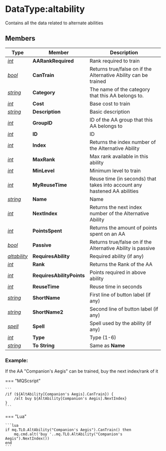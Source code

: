 # DataType:altability

Contains all the data related to alternate abilities

## Members

| **Type**                                   | **Member**                | **Description**                                                           |
| ------------------------------------------ | ------------------------- | ------------------------------------------------------------------------- |
| [_int_](datatype-int.md)                   | **AARankRequired**        | Rank required to train                                                    |
| [_bool_](datatype-bool.md)                 | **CanTrain**              | Returns true/false on if the Alternative Ability can be trained           |
| [_string_](datatype-string.md)             | **Category**              | The name of the category that this AA belongs to.                         |
| [_int_](datatype-int.md)                   | **Cost**                  | Base cost to train                                                        |
| [_string_](datatype-string.md)             | **Description**           | Basic description                                                         |
| [_int_](datatype-int.md)                   | **GroupID**               | ID of the AA group that this AA belongs to                                |
| [_int_](datatype-int.md)                   | **ID**                    | ID                                                                        |
| [_int_](datatype-int.md)                   | **Index**                 | Returns the index number of the Alternative Ability                       |
| [_int_](datatype-int.md)                   | **MaxRank**               | Max rank available in this ability                                        |
| [_int_](datatype-int.md)                   | **MinLevel**              | Minimum level to train                                                    |
| [_int_](datatype-int.md)                   | **MyReuseTime**           | Reuse time (in seconds) that takes into account any hastened AA abilities |
| [_string_](datatype-string.md)             | **Name**                  | Name                                                                      |
| [_int_](datatype-int.md)                   | **NextIndex**             | Returns the next index number of the Alternative Ability                  |
| [_int_](datatype-int.md)                   | **PointsSpent**           | Returns the amount of points spent on an AA                               |
| [_bool_](datatype-bool.md)                 | **Passive**               | Returns true/false on if the Alternative Ability is passive               |
| [_altability_](datatype-altability.md)     | **RequiresAbility**       | Required ability (if any)                                                 |
| [_int_](datatype-int.md)                   | **Rank**                  | Returns the Rank of the AA                                                |
| [_int_](datatype-int.md)                   | **RequiresAbilityPoints** | Points required in above ability                                          |
| [_int_](datatype-int.md)                   | **ReuseTime**             | Reuse time in seconds                                                     |
| [_string_](datatype-string.md)             | **ShortName**             | First line of button label (if any)                                       |
| [_string_](datatype-string.md)             | **ShortName2**            | Second line of button label (if any)                                      |
| [_spell_](datatype-spell.md)               | **Spell**                 | Spell used by the ability (if any)                                        |
| [_int_](datatype-int.md)                   | **Type**                  | Type (1-6)                                                                |
| [_string_](datatype-string.md)             | **To String**             | Same as **Name**                                                          |

### Example:

If the AA "Companion's Aegis" can be trained, buy the next index/rank of it

=== "MQScsript"

    ```
    /if (${AltAbility[Companion's Aegis].CanTrain}) {
        /alt buy ${AltAbility[Companion's Aegis].NextIndex}
    }
    ```

=== "Lua"

    ```lua
    if mq.TLO.AltAbility("Companion's Aegis").CanTrain() then
        mq.cmd.alt('buy '..mq.TLO.AltAbility("Companion's Aegis").NextIndex())
    end
    ```
